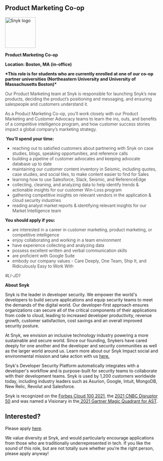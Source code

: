 Product Marketing Co-op
---

<img src="https://res.cloudinary.com/snyk/image/upload/v1537345894/press-kit/brand/logo-black.png" width="100" alt="Snyk logo" />

<p><strong>Product Marketing Co-op</strong></p>
<p><strong>Location: Boston, MA (in-office)</strong></p>
<p><strong>*This role is for students who are currently enrolled at one of our co-op partner universities (Northeastern University and University of Massachusetts Boston)*</strong></p>
<p><span style="font-weight: 300;">Our Product Marketing team at Snyk is responsible for launching Snyk’s new products, deciding the product’s positioning and messaging, and ensuring salespeople and customers understand it.&nbsp;</span></p>
<p><span style="font-weight: 300;">As a Product Marketing Co-op, you’ll work closely with our Product Marketing and Customer Advocacy teams to learn the ins, outs, and benefits of a competitive intelligence program, and how customer success stories impact a global company’s marketing strategy.&nbsp;</span></p>
<p><strong>&nbsp;You’ll spend your time:</strong></p>
<ul>
<li style="font-weight: 300;"><span style="font-weight: 300;">reaching out to satisfied customers about partnering with Snyk on case studies, blogs, speaking opportunities, and reference calls</span></li>
<li style="font-weight: 300;"><span style="font-weight: 300;">building a pipeline of customer advocates and keeping advocate database up to date</span></li>
<li style="font-weight: 300;"><span style="font-weight: 300;">maintaining our customer content inventory in Seismic, including quotes, case studies, and social tiles, to make content easier to find for Sales</span></li>
<li style="font-weight: 300;"><span style="font-weight: 300;">learning how to use Salesforce, Slack, Seismic, and ReferenceEdge</span></li>
<li style="font-weight: 300;"><span style="font-weight: 300;">collecting, cleaning, and analyzing data to help identify trends &amp; actionable insights for our customer Win-Loss program</span></li>
<li style="font-weight: 300;"><span style="font-weight: 300;">gathering competitive insights on relevant vendors in the application &amp; cloud security industries</span></li>
<li style="font-weight: 300;"><span style="font-weight: 300;">reading analyst market reports &amp; identifying relevant insights for our Market Intelligence team</span></li>
</ul>
<p><strong>You should apply if you:</strong></p>
<ul>
<li style="font-weight: 300;"><span style="font-weight: 300;">are interested in a career in customer marketing, product marketing, or competitive intelligence</span></li>
<li style="font-weight: 300;"><span style="font-weight: 300;">enjoy collaborating and working in a team environment&nbsp;</span></li>
<li style="font-weight: 300;"><span style="font-weight: 300;">have experience collecting and analyzing data&nbsp;</span></li>
<li style="font-weight: 300;"><span style="font-weight: 300;">possess excellent written and verbal communication skills</span></li>
<li style="font-weight: 300;"><span style="font-weight: 300;">are proficient with Google Suite</span></li>
<li style="font-weight: 300;"><span style="font-weight: 300;">embody our company values - Care Deeply, One Team, Ship It, and Ridiculously Easy to Work With</span></li>
</ul>
<p><em><span style="font-weight: 300;">#LI-JD1</span></em></p><div class="content-conclusion"><p><strong>About Snyk</strong></p>
<p><span style="font-weight: 400;">Snyk is the leader in developer security. We empower the world's developers to build secure applications and equip security teams to meet the demands of the digital world. Our developer-first approach ensures organizations can secure all of the critical components of their applications from code to cloud, leading to increased developer productivity, revenue growth, customer satisfaction, cost savings and an overall improved security posture.&nbsp;</span></p>
<p><span style="font-weight: 400;">At Snyk, we envision an inclusive technology industry powering a more sustainable and secure world.</span> <span style="font-weight: 400;">Since our founding, Snykers have cared deeply for one another and the developer and security communities as well as the larger world around us. Learn more about our Snyk Impact social and environmental mission and take action with us </span><a href="https://snyk.io/about/snyk-impact/"><span style="font-weight: 400;">here.</span></a></p>
<p><span style="font-weight: 400;">Snyk's Developer Security Platform automatically integrates with a developer's workflow and is purpose-built for security teams to collaborate with their development teams. Snyk is used by 1,200 customers worldwide today, including industry leaders such as Asurion, Google, Intuit, MongoDB, New Relic, Revolut and Salesforce.</span></p>
<p><span style="font-weight: 400;">Snyk is recognized on the </span><a href="https://www.forbes.com/cloud100/#6f24b5ba5f94"><span style="font-weight: 400;">Forbes Cloud 100 2021</span></a><span style="font-weight: 400;">, the </span><a href="https://www.cnbc.com/2021/05/25/these-are-the-2021-cnbc-disruptor-50-companies.html"><span style="font-weight: 400;">2021 CNBC Disruptor 50</span></a><span style="font-weight: 400;"> and was named a Visionary in the</span><a href="https://snyk.io/blog/snyk-visionary-2021-gartner-magic-quadrant-for-ast/"><span style="font-weight: 400;"> 2021 Gartner Magic Quadrant for AST</span></a><span style="font-weight: 400;">.</span></p></div>

Interested?
---

Please apply [here](https://boards.greenhouse.io/snyk/jobs/6354385002#app).

We value diversity at Snyk, and would particularly encourage applications from those who are traditionally underrepresented in tech.
If you like the sound of this role, but are not totally sure whether you’re the right person, please apply anyway!
